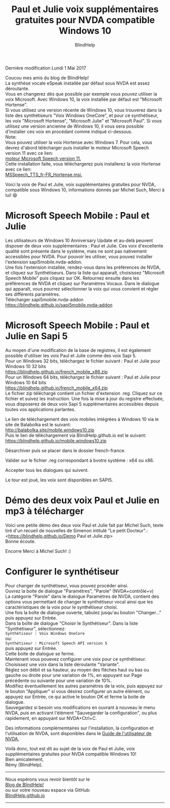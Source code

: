 ﻿---
title: Paul et Julie voix supplémentaires gratuites pour NVDA compatible Windows 10
layout: post
author: BlindHelp
---

<footer>Dernière modification Lundi 1 Mai 2017</footer>


Coucou mes amis du blog de BlindHelp!               
La synthèse vocale eSpeak installée par défaut sous NVDA est assez déroutante.     
Vous en changerez dès que possible par exemple vous pouvez utiliser la voix Microsoft. Avec Windows 10, la voix installée par défaut est "Microsoft Hortense".     
Si vous utilisez une version récente de Windows 10, vous trouverez dans la liste des synthétiseurs "Voix Windows OneCore", et pour ce synthétiseur, les voix "Microsoft Hortense", "Microsoft Julie" et "Microsoft Paul". Si vous utilisez une version ancienne de Windows 10, il vous sera possible d'installer ces voix en procédant comme indiqué ci-dessous.    
Note:    
Vous pouvez utiliser la voix Hortense avec Windows 7. Pour cela, vous devrez d'abord télécharger puis installer le moteur Microsoft Speech version 11 avec ce lien:      
[moteur Microsoft Speech version 11.](https://www.nvda-fr.org/voix/SpeechPlatformRuntime.msi)     
Cette installation faite, vous téléchargerez puis installerez la voix Hortense avec ce lien:     
[MSSpeech_TTS_fr-FR_Hortense.msi.](https://www.nvda-fr.org/voix/MSSpeech_TTS_fr-FR_Hortense.msi)     

Voici la voix de Paul et Julie, voix supplémentaires gratuites pour NVDA, compatible sous Windows 10, informations donnés par Michel Such, Merci à lui! 😄    

# Microsoft Speech Mobile : Paul et Julie #
Les utilisateurs de Windows 10 Anniversary Update et au-delà peuvent disposer de deux voix supplémentaires : Paul et Julie. Ces voix d'excellente qualité sont présente dans le système, mais ne sont pas nativement accessibles pour NVDA. Pour pouvoir les utiliser, vous pouvez installer l'extension sapi5mobile.nvda-addon.     
Une fois l'extension installée, rendez-vous dans les préférences de NVDA, et cliquez sur Synthétiseurs. Dans la liste qui apparaît, choisissez "Microsoft Speech Mobile" puis cliquez sur OK. Retournez ensuite dans les préférences de NVDA et cliquez sur Paramètres Vocaux. Dans le dialogue qui apparaît, vous pourrez sélectionner la voix qui vous convient et régler ses différents paramètres.     
Télécharger sapi5mobile.nvda-addon     
<https://blindhelp.github.io/sapi5mobile.nvda-addon>    

# Microsoft Speech Mobile : Paul et Julie en Sapi 5 #
Au moyen d'une modification de la base de registres, il est également possible d'utiliser les voix Paul et Julie comme des voix Sapi 5.     
Pour un Windows 32 bits, téléchargez le fichier suivant : Paul et Julie pour Windows 10 32 bits    
<https://blindhelp.github.io/french_mobile_x86.zip>    
Pour un Windows 64 bits, téléchargez le fichier suivant : Paul et Julie pour Windows 10 64 bits    
<https://blindhelp.github.io/french_mobile_x64.zip>    
Le fichier zip téléchargé contient un fichier d'extension .reg. Cliquez sur ce fichier et suivez les instruction. Une fois la mise à jour du registre effectuée, vous disposerez de deux voix Sapi 5 supplémentaires accessibles depuis toutes vos applications parlantes.     

Le lien de téléchargement des voix mobiles intégrées à Windows 10 via le site de Balabolka  est le suivant:    
<http://balabolka.site/mobile.windows10.zip>    
Puis le lien de téléchargement via BlindHelp.github.io est le suivant:    
<https://blindhelp.github.io/mobile.windows10.zip>    

Désarchiver puis se placer dans le dossier french-france.     

Valider sur le fichier .reg correspondant à bvotre système : x64 ou x86.     

Accepter tous les dialogues qui suivent.     

Le tour est joué, les voix sont disponibles en SAPI5.     

# Démo des deux voix Paul et Julie en mp3 à télécharger #
Voici une petite démo des deux voix Paul et Julie fait par Michel Such, texte tiré  d'un recueil de nouvelles de Simenon intitulé "Le petit Docteur".:    
<https://blindhelp.github.io/Demo Paul et Julie.zip>    
Bonne écoute.    

Encorre Merci à Michel Such! :)    

# Configurer le synthétiseur #
Pour changer de synthétiseur, vous pouvez procéder ainsi.    
Ouvrez la boite de dialogue "Paramètres", "Parole" (NVDA+contrôle+v)    
La catégorie "Parole" dans le dialogue Paramètres de NVDA, contient des options vous permettant de changer le synthétiseur vocal ainsi que les caractéristiques de la voix pour le synthétiseur choisi.     
Une fois la boîte  de dialogue ouverte, tabulez jusqu'au bouton "Changer..." puis appuyez sur Entrée.     
Dans la boîte de dialogue "Choisir le Synthétiseur". Dans la liste "Synthétiseur", sélectionnez:     
`Synthétiseur : Voix Windows OneCore`    
ou:    
`Synthétiseur : Microsoft Speech API version 5`    
puis appuyez sur Entrée.    
 Cette boite de dialogue se ferme.    
Maintenant vous pouevez configurer une voix pour ce synthétiseur.    
Choisissez une voix dans la liste déroulante "Variante".    
Réglez son débit et sa hauteur, au moyen des flèches haut ou bas ou gauche ou droite pour une variation de 1%, en appuyant sur  Page précédente ou suivante pour une variation de 10%.    
Modifiez éventuellement les autres paramètres de la voix, puis appuyez sur  le bouton "Appliquer" si vous désirez configurer un autre élément, ou appuyez sur Entrée, ce qui active le bouton OK et ferme la boite de dialogue.    
Sauvegardez si besoin vos modifications en ouvrant à nouveau le menu NVDA, puis en activant  l'élément "Sauvegarder la configuration", ou plus rapidement, en appuyant sur NVDA+Ctrl+C.    

Des informations complémemtaires sur l'installation, la configuration et l'utilisation de NVDA, sont disponibles dans le [Guide de l'utilisateur de NVDA.](https://blindhelp.github.io/userGuide.html)   

Voilà donc,  tout est dit au sujet de la voix de Paul et Julie, voix supplémentaires gratuites pour NVDA compatible Windows 10!    
Bien amicalement,              
Rémy (BlindHelp).

---

Nous espérons vous revoir bientôt sur le      
[Blog de BlindHelp!](http://blindhelp.blogspot.fr/)                    
ou sur  votre nouveau espace via GitHub:                     
[BlindHelp.github.io](https://blindhelp.github.io)                    

---